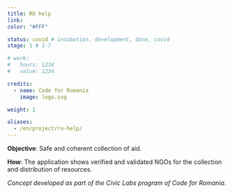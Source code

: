 ```yaml
---
title: RO help
link:
color: "#FFF"

status: covid # incubation, development, done, covid
stage: 1 # 1-7

# work:
#   hours: 1234
#   value: 1234

credits:
  - name: Code for Romania
    image: logo.svg

weight: 1

aliases:
  - /en/project/ro-help/
---
```


**Objective**: Safe and coherent collection of aid.

**How**: The application shows verified and validated NGOs for the collection and distribution of resources.

_Concept developed as part of the Civic Labs program of Code for Romania._
